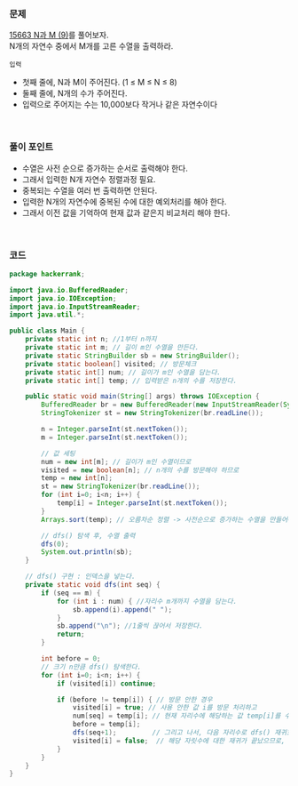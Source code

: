 ### 문제
[15663 N과 M (9)](https://www.acmicpc.net/problem/15663)를 풀어보자. <br>
N개의 자연수 중에서 M개를 고른 수열을 출력하라.

`입력` <br>
+ 첫째 줄에, N과 M이 주어진다. (1 ≤ M ≤ N ≤ 8)
+ 둘째 줄에, N개의 수가 주어진다. 
+ 입력으로 주어지는 수는 10,000보다 작거나 같은 자연수이다

<br>

### 풀이 포인트
+ 수열은 사전 순으로 증가하는 순서로 출력해야 한다. 
+ 그래서 입력한 N개 자연수 정렬과정 필요.
+ 중복되는 수열을 여러 번 출력하면 안된다.
+ 입력한 N개의 자연수에 중복된 수에 대한 예외처리를 해야 한다.
+ 그래서 이전 값을 기억하여 현재 값과 같은지 비교처리 해야 한다.

<br>

### 코드
```java
package hackerrank;

import java.io.BufferedReader;
import java.io.IOException;
import java.io.InputStreamReader;
import java.util.*;

public class Main {
    private static int n; //1부터 n까지
    private static int m; // 길이 m인 수열을 만든다.
    private static StringBuilder sb = new StringBuilder();
    private static boolean[] visited; // 방문체크
    private static int[] num; // 길이가 m인 수열을 담는다.
    private static int[] temp; // 입력받은 n개의 수를 저장한다.

    public static void main(String[] args) throws IOException {
        BufferedReader br = new BufferedReader(new InputStreamReader(System.in));
        StringTokenizer st = new StringTokenizer(br.readLine());

        n = Integer.parseInt(st.nextToken());
        m = Integer.parseInt(st.nextToken());

        // 값 세팅
        num = new int[m]; // 길이가 m인 수열이므로
        visited = new boolean[n]; // n개의 수를 방문해야 하므로
        temp = new int[n];
        st = new StringTokenizer(br.readLine());
        for (int i=0; i<n; i++) {
            temp[i] = Integer.parseInt(st.nextToken());
        }
        Arrays.sort(temp); // 오름차순 정렬 -> 사전순으로 증가하는 수열을 만들어야 하므로

        // dfs() 탐색 후, 수열 출력
        dfs(0);
        System.out.println(sb);
    }

    // dfs() 구현 : 인덱스을 넣는다.
    private static void dfs(int seq) {
        if (seq == m) {
            for (int i : num) { //자리수 m개까지 수열을 담는다.
                sb.append(i).append(" ");
            }
            sb.append("\n"); //1줄씩 끊어서 저장한다.
            return;
        }

        int before = 0;
        // 크기 n만큼 dfs() 탐색한다.
        for (int i=0; i<n; i++) {
            if (visited[i]) continue;

            if (before != temp[i]) { // 방문 안한 경우
                visited[i] = true; // 사용 안한 값 i를 방문 처리하고
                num[seq] = temp[i]; // 현재 자리수에 해당하는 값 temp[i]를 수열 배열방에 넣는다.
                before = temp[i];
                dfs(seq+1);         // 그리고 나서, 다음 자리수로 dfs() 재귀호출
                visited[i] = false;  // 해당 자릿수에 대한 재귀가 끝났으므로, 해당 자릿수에 썼던 값을 다시 방문 안한 상태로 되돌린다.
            }
        }
    }
}
```
